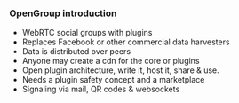 ###  OpenGroup introduction

* WebRTC social groups with plugins
* Replaces Facebook or other commercial data harvesters
* Data is distributed over peers
* Anyone may create a cdn for the core or plugins
* Open plugin architecture, write it, host it, share & use.
* Needs a plugin safety concept and a marketplace
* Signaling via mail, QR codes & websockets 